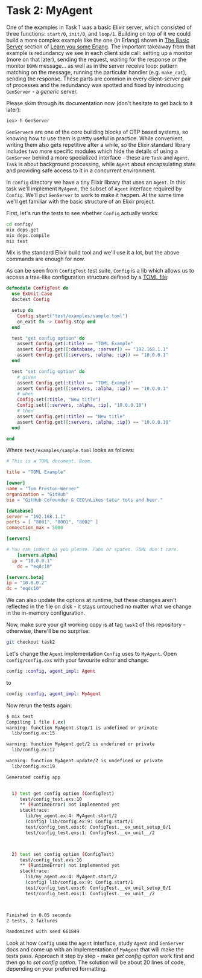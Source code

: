 # Task 2: MyAgent

One of the examples in Task 1 was a basic Elixir server,
which consisted of three functions: `start/0`, `init/0`, and `loop/1`.
Building on top of it we could build a more complex example like
the one (in Erlang) shown
in [The Basic Server](http://learnyousomeerlang.com/what-is-otp#the-basic-server)
section of [Learn you some Erlang](http://learnyousomeerlang.com).
The important takeaway from that example is redundancy we see in each
client side call: setting up a monitor (more on that later),
sending the request, waiting for the response or the monitor `DOWN` message...
as well as in the server receive loop: pattern matching on the message,
running the particular handler (e.g. `make_cat`), sending the response.
These parts are common in every client-server pair of processes
and the redundancy was spotted and fixed by introducing
`GenServer` - a _generic_ server.

Please skim through its documentation now (don't hesitate to get back to it later):

```
iex> h GenServer
```

`GenServer`s are one of the core building blocks of OTP based systems,
so knowing how to use them is pretty useful in practice.
While convenient, writing them also gets repetitive after a while,
so the Elixir standard library includes two more specific modules which
hide the details of using a `GenServer` behind
a more specialized interface - these are `Task` and `Agent`.
`Task` is about background processing,
while `Agent` about encapsulating state and providing safe access to it
in a concurrent environment.

In `config` directory we have a tiny Elixir library that uses an `Agent`.
In this task we'll implement `MyAgent`,
the subset of `Agent` interface required by `Config`.
We'll put `GenServer` to work to make it happen.
At the same time we'll get familiar with the basic structure
of an Elixir project.

First, let's run the tests to see whether `Config` actually works:

```sh
cd config/
mix deps.get
mix deps.compile
mix test
```

Mix is the standard Elixir build tool and we'll use it a lot,
but the above commands are enough for now.

As can be seen from `ConfigTest` test suite,
`Config` is a lib which allows us to access a tree-like configuration
structure defined by a [TOML file](https://github.com/toml-lang/toml):

```elixir
defmodule ConfigTest do
  use ExUnit.Case
  doctest Config

  setup do
    Config.start("test/examples/sample.toml")
    on_exit fn -> Config.stop end
  end

  test "get config option" do
    assert Config.get(:title) == "TOML Example"
    assert Config.get([:database, :server]) == "192.168.1.1"
    assert Config.get([:servers, :alpha, :ip]) == "10.0.0.1"
  end

  test "set config option" do
    # given
    assert Config.get(:title) == "TOML Example"
    assert Config.get([:servers, :alpha, :ip]) == "10.0.0.1"
    # when
    Config.set(:title, "New title")
    Config.set([:servers, :alpha, :ip], "10.0.0.10")
    # then
    assert Config.get(:title) == "New title"
    assert Config.get([:servers, :alpha, :ip]) == "10.0.0.10"
  end

end
```

Where `test/examples/sample.toml` looks as follows:

```toml
# This is a TOML document. Boom.

title = "TOML Example"

[owner]
name = "Tom Preston-Werner"
organization = "GitHub"
bio = "GitHub Cofounder & CEO\nLikes tater tots and beer."

[database]
server = "192.168.1.1"
ports = [ "8001", "8001", "8002" ]
connection_max = 5000

[servers]

# You can indent as you please. Tabs or spaces. TOML don't care.
    [servers.alpha]
  ip = "10.0.0.1"
    dc = "eqdc10"

[servers.beta]
ip = "10.0.0.2"
dc = "eqdc10"
```

We can also update the options at runtime,
but these changes aren't reflected in the file on disk - it stays
untouched no matter what we change in the in-memory configuration.

Now, make sure your git working copy is at tag `task2`
of this repository - otherwise, there'll be no surprise:

```sh
git checkout task2
```

Let's change the `Agent` implementation `Config` uses to `MyAgent`.
Open `config/config.exs` with your favourite editor and change:

```elixir
config :config, agent_impl: Agent
```

to

```elixir
config :config, agent_impl: MyAgent
```

Now rerun the tests again:

```sh
$ mix test
Compiling 1 file (.ex)
warning: function MyAgent.stop/1 is undefined or private
  lib/config.ex:15

warning: function MyAgent.get/2 is undefined or private
  lib/config.ex:17

warning: function MyAgent.update/2 is undefined or private
  lib/config.ex:19

Generated config app


  1) test get config option (ConfigTest)
     test/config_test.exs:10
     ** (RuntimeError) not implemented yet
     stacktrace:
       lib/my_agent.ex:4: MyAgent.start/2
       (config) lib/config.ex:9: Config.start/1
       test/config_test.exs:6: ConfigTest.__ex_unit_setup_0/1
       test/config_test.exs:1: ConfigTest.__ex_unit__/2



  2) test set config option (ConfigTest)
     test/config_test.exs:16
     ** (RuntimeError) not implemented yet
     stacktrace:
       lib/my_agent.ex:4: MyAgent.start/2
       (config) lib/config.ex:9: Config.start/1
       test/config_test.exs:6: ConfigTest.__ex_unit_setup_0/1
       test/config_test.exs:1: ConfigTest.__ex_unit__/2



Finished in 0.05 seconds
2 tests, 2 failures

Randomized with seed 661849
```

Look at how `Config` uses the `Agent` interface, study `Agent`
and `GenServer` docs and come up with an implementation
of `MyAgent` that will make the tests pass.
Approach it step by step - make _get config option_ work first
and then go to _set config option_.
The solution will be about 20 lines of code,
depending on your preferred formatting.
